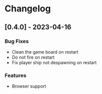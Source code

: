 # Changelog

## [0.4.0] - 2023-04-16

### Bug Fixes

- Clean the game board on restart
- Do not fire on restart
- Fix player ship not despawning on restart

### Features

- Browser support

<!-- generated by git-cliff -->
